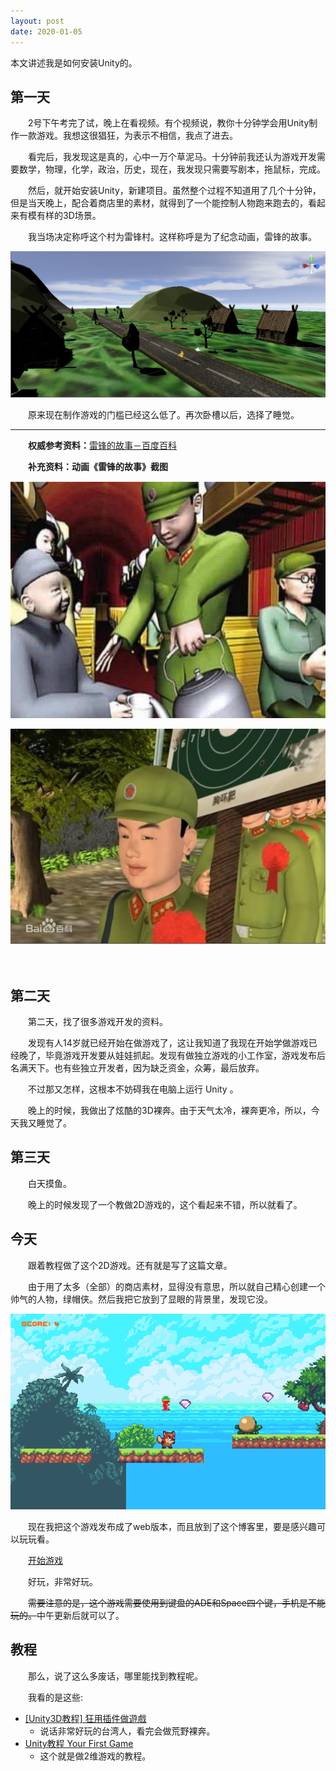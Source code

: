 ```yaml
---
layout: post
date: 2020-01-05
---
```




本文讲述我是如何安装Unity的。



## 第一天

　　2号下午考完了试，晚上在看视频。有个视频说，教你十分钟学会用Unity制作一款游戏。我想这很猖狂，为表示不相信，我点了进去。

　　看完后，我发现这是真的，心中一万个草泥马。十分钟前我还认为游戏开发需要数学，物理，化学，政治，历史，现在，我发现只需要写剧本，拖鼠标，完成。

　　然后，就开始安装Unity，新建项目。虽然整个过程不知道用了几个十分钟，但是当天晚上，配合着商店里的素材，就得到了一个能控制人物跑来跑去的，看起来有模有样的3D场景。



　　我当场决定称呼这个村为雷锋村。这样称呼是为了纪念动画，雷锋的故事。

![1578229452564](/assets/1578229452564.png)

　　原来现在制作游戏的门槛已经这么低了。再次卧槽以后，选择了睡觉。

---

　　**权威参考资料：**[雷锋的故事－百度百科](https://baike.baidu.com/item/雷锋的故事/3396711)

　　**补充资料：动画《雷锋的故事》截图**

![1578229707143](/assets/1578229707143.png)

![1578229851893](/assets/1578229851893.png)



　

## 第二天



　　第二天，找了很多游戏开发的资料。

　　发现有人14岁就已经开始在做游戏了，这让我知道了我现在开始学做游戏已经晚了，毕竟游戏开发要从娃娃抓起。发现有做独立游戏的小工作室，游戏发布后名满天下。也有些独立开发者，因为缺乏资金，众筹，最后放弃。

　　不过那又怎样，这根本不妨碍我在电脑上运行 Unity 。

　　晚上的时候，我做出了炫酷的3D裸奔。由于天气太冷，裸奔更冷，所以，今天我又睡觉了。



## 第三天

　　白天摸鱼。

　　晚上的时候发现了一个教做2D游戏的，这个看起来不错，所以就看了。



## 今天

　　跟着教程做了这个2D游戏。还有就是写了这篇文章。

　　由于用了太多（全部）的商店素材，显得没有意思，所以就自己精心创建一个帅气的人物，绿帽侠。然后我把它放到了显眼的背景里，发现它没。

![1578228360276](/assets/1578228360276.png)

　　现在我把这个游戏发布成了web版本，而且放到了这个博客里，要是感兴趣可以玩玩看。

　　[开始游戏](/assets/app/sunnyland)

　　好玩，非常好玩。

　　<del>需要注意的是，这个游戏需要使用到键盘的ADE和Space四个键，手机是不能玩的。</del>中午更新后就可以了。



## 教程

　　那么，说了这么多废话，哪里能找到教程呢。

　　我看的是这些:

- [[Unity3D教程] 狂用插件做遊戲](https://www.youtube.com/watch?v=ac9uTSYnpLw)
  - 说话非常好玩的台湾人，看完会做荒野裸奔。
- [Unity教程 Your First Game](https://space.bilibili.com/370283072/channel/detail?cid=85776)
  - 这个就是做2维游戏的教程。

